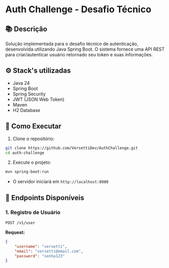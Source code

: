 # Auth Challenge - Desafio Técnico
## 📚 Descrição

Solução implementada para o desafio técnico de autenticação, desenvolvida utilizando Java Spring Boot. O sistema fornece uma API REST para criar/autenticar usuário retornado seu token e suas informações.

## ⚙️ Stack's utilizadas
- Java 24
- Spring Boot
- Spring Security
- JWT (JSON Web Token)
- Maven
- H2 Database

## 🎁 Como Executar
1. Clone o repositório:
```bash
git clone https://github.com/VersettiDev/AuthChallenge.git
cd auth-challenge
```
2. Execute o projeto:
``` bash
mvn spring-boot:run
```
- O servidor iniciará em `http://localhost:8080`
## 🧶 Endpoints Disponíveis
### 1. Registro de Usuário
``` 
POST /v1/user
```
**Request:**
``` json
{
    "username": "versetti",
    "email": "versetti@email.com",
    "password": "senha123"
}
```
